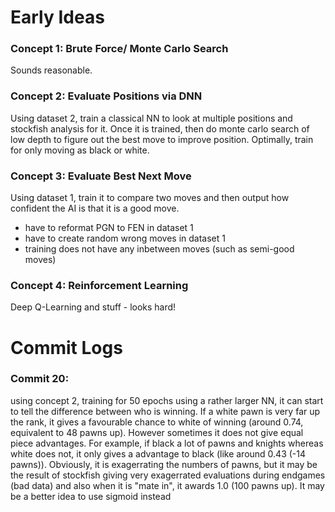 # Early Ideas

### Concept 1: Brute Force/ Monte Carlo Search
Sounds reasonable.

### Concept 2: Evaluate Positions via DNN
Using dataset 2, train a classical NN to look at multiple positions and stockfish analysis for it.
Once it is trained, then do monte carlo search of low depth to figure out the best move to improve position.
Optimally, train for only moving as black or white.

### Concept 3: Evaluate Best Next Move
Using dataset 1, train it to compare two moves and then output how confident the AI is that it is a good move.

* have to reformat PGN to FEN in dataset 1
* have to create random wrong moves in dataset 1
* training does not have any inbetween moves (such as semi-good moves)

### Concept 4: Reinforcement Learning
Deep Q-Learning and stuff - looks hard!

# Commit Logs
### Commit 20: 
using concept 2, training for 50 epochs using a rather larger NN, it can start to tell the difference between who is winning. If a white pawn is very far up the rank, it gives a favourable chance to white of winning (around 0.74, equivalent to 48 pawns up). However sometimes it does not give equal piece advantages. For example, if black a lot of pawns and knights whereas white does not, it only gives a advantage to black (like around 0.43 (-14 pawns)). Obviously, it is exagerrating the numbers of pawns, but it may be the result of stockfish giving very exagerrated evaluations during endgames (bad data) and also when it is "mate in", it awards 1.0 (100 pawns up). It may be a better idea to use sigmoid instead